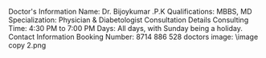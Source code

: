 Doctor's Information
Name: Dr. Bijoykumar .P.K
Qualifications: MBBS, MD
Specialization: Physician & Diabetologist
Consultation Details
Consulting Time: 4:30 PM to 7:00 PM
Days: All days, with Sunday being a holiday.
Contact Information
Booking Number: 8714 886 528
doctors image: \image copy 2.png